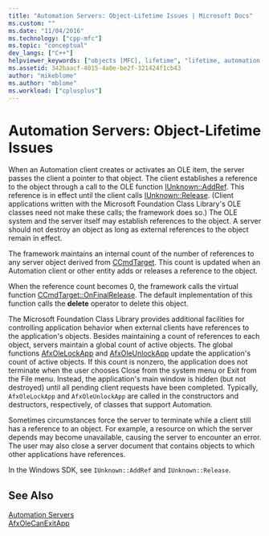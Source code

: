 ```yaml
---
title: "Automation Servers: Object-Lifetime Issues | Microsoft Docs"
ms.custom: ""
ms.date: "11/04/2016"
ms.technology: ["cpp-mfc"]
ms.topic: "conceptual"
dev_langs: ["C++"]
helpviewer_keywords: ["objects [MFC], lifetime", "lifetime, automation server", "Automation servers, object lifetime", "servers, lifetime of Automation"]
ms.assetid: 342baacf-4015-4a0e-be2f-321424f1cb43
author: "mikeblome"
ms.author: "mblome"
ms.workload: ["cplusplus"]
---
```

# Automation Servers: Object-Lifetime Issues
When an Automation client creates or activates an OLE item, the server passes the client a pointer to that object. The client establishes a reference to the object through a call to the OLE function [IUnknown::AddRef](https://msdn.microsoft.com/library/windows/desktop/ms691379). This reference is in effect until the client calls [IUnknown::Release](https://msdn.microsoft.com/library/windows/desktop/ms682317). (Client applications written with the Microsoft Foundation Class Library's OLE classes need not make these calls; the framework does so.) The OLE system and the server itself may establish references to the object. A server should not destroy an object as long as external references to the object remain in effect.  
  
 The framework maintains an internal count of the number of references to any server object derived from [CCmdTarget](../mfc/reference/ccmdtarget-class.md). This count is updated when an Automation client or other entity adds or releases a reference to the object.  
  
 When the reference count becomes 0, the framework calls the virtual function [CCmdTarget::OnFinalRelease](../mfc/reference/ccmdtarget-class.md#onfinalrelease). The default implementation of this function calls the **delete** operator to delete this object.  
  
 The Microsoft Foundation Class Library provides additional facilities for controlling application behavior when external clients have references to the application's objects. Besides maintaining a count of references to each object, servers maintain a global count of active objects. The global functions [AfxOleLockApp](../mfc/reference/application-control.md#afxolelockapp) and [AfxOleUnlockApp](../mfc/reference/application-control.md#afxoleunlockapp) update the application's count of active objects. If this count is nonzero, the application does not terminate when the user chooses Close from the system menu or Exit from the File menu. Instead, the application's main window is hidden (but not destroyed) until all pending client requests have been completed. Typically, `AfxOleLockApp` and `AfxOleUnlockApp` are called in the constructors and destructors, respectively, of classes that support Automation.  
  
 Sometimes circumstances force the server to terminate while a client still has a reference to an object. For example, a resource on which the server depends may become unavailable, causing the server to encounter an error. The user may also close a server document that contains objects to which other applications have references.  
  
 In the Windows SDK, see `IUnknown::AddRef` and `IUnknown::Release`.  
  
## See Also  
 [Automation Servers](../mfc/automation-servers.md)   
 [AfxOleCanExitApp](../mfc/reference/application-control.md#afxolecanexitapp)


